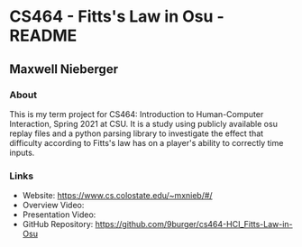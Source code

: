 # CS464 - Fitts's Law in Osu - README

## Maxwell Nieberger

### About
This is my term project for CS464: Introduction to Human-Computer Interaction, Spring 2021 at CSU.
It is a study using publicly available osu replay files and a python parsing library to investigate the effect that difficulty according to Fitts's law has on a player's ability to correctly time inputs.

### Links
* Website: https://www.cs.colostate.edu/~mxnieb/#/
* Overview Video: 
* Presentation Video: 
* GitHub Repository: https://github.com/9burger/cs464-HCI_Fitts-Law-in-Osu
